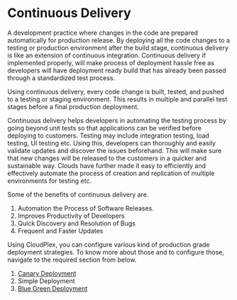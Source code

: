 # Continuous Delivery

A development practice where changes in the code are prepared automatically for production release. By deploying all the code changes to a testing or production environment after the build stage, continuous delivery is like an extension of continuous integration. Continuous delivery if implemented properly, will make process of deployment hassle free as developers will have deployment ready build that has already been passed through a standardized test process. 

Using continuous delivery, every code change is built, tested, and pushed to a testing or staging environment. This results in multiple and parallel test stages before a final production deployment. 

Continuous delivery helps developers in automating the testing process by going beyond unit tests so that applications can be verified before deploying to customers. Testing may include integration testing, load testing, UI testing etc. Using this, developers can thoroughly and easily validate updates and discover the issues beforehand. This will make sure that new changes will be released to the customers in a quicker and sustainable way. Clouds have further made it easy to efficiently and effectively automate the process of creation and replication of multiple environments for testing etc. 

Some of the benefits of continuous delivery are. 

1. Automation the Process of Software Releases.
2. Improves Productivity of Developers
3. Quick Discovery and Resolution of Bugs
4. Frequent and Faster Updates

Using CloudPlex, you can configure various kind of production grade deployment strategies. To know more about those and to configure those, navigate to the required section from below.

1. [Canary Deployment](pages/user-guide/tutorials/continuous-delivery/canary-deployment/canary-deployment)
2. Simple Deployment
3. [Blue Green Deployment](pages/user-guide/tutorials/continuous-delivery/blue-green-deployment/blue-green-deployment)